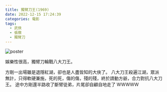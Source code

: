 ```yaml
---
title: 獨臂刀王(1969)
date: 2022-12-15 17:24:39
categories: 電影
tags: 
  - 武俠
  - 張徹
  - 獨臂刀
---
```


![poster](poster.jpg)

娛樂性很高，獨臂刀輪戰八大刀王。

方剛一出場雖是退隱紅湖，卻也是人盡皆知的大俠了。
八大刀王殺遍江湖，眾派無計，只得軟硬兼施，死的死，傷的傷，殘的殘，終於請動方爺，合力對抗八大刀王。
途中方剛還半路收了斷臂徒弟，片尾卻自顧自地走了 WWWWW
